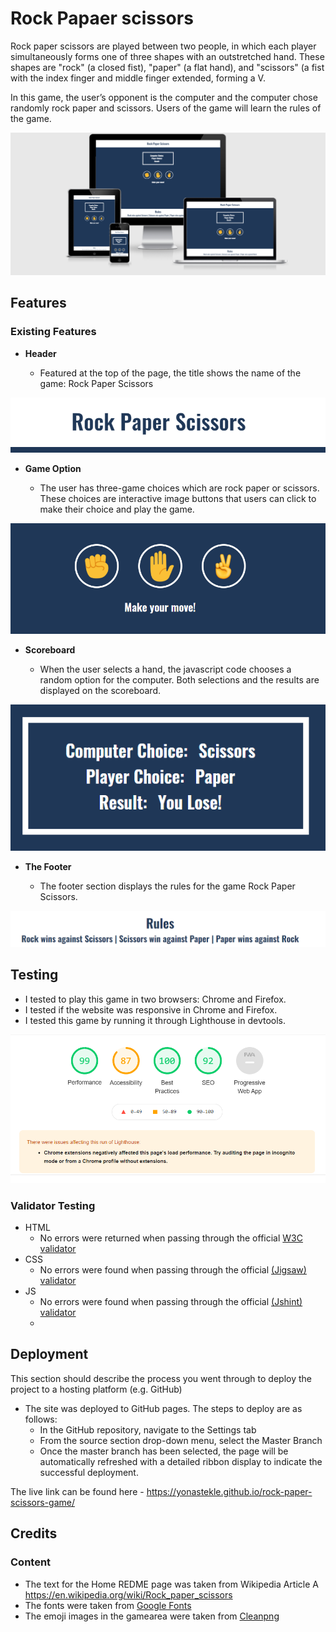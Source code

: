 # Rock Papaer scissors

Rock paper scissors are played between two people, in which each player simultaneously forms one of three shapes with an outstretched hand. These shapes are "rock" (a closed fist), "paper" (a flat hand), and "scissors" (a fist with the index finger and middle finger extended, forming a V.

In this game, the user’s opponent is the computer and the computer chose randomly rock paper and scissors. Users of the game will learn the rules of the game. 

![Responsice Mockup](assets/img/responsive.PNG)

## Features

### Existing Features

- __Header__

  - Featured at the top of the page, the title shows the name of the game: Rock Paper Scissors 

![Title](assets/img/title.PNG)

- __Game Option__

  - The user has three-game choices which are rock paper or scissors. These choices are interactive image buttons that users can click to make their choice and play the game.  
  

![Game Choice](assets/img/makechoice.PNG)

- __Scoreboard__

  - When the user selects a hand, the javascript code chooses a random option for the computer. Both selections and the results are displayed on the scoreboard.

![Scoreboard](assets/img/scoreboard.PNG)

- __The Footer__

  - The footer section displays the rules for the game Rock Paper Scissors.

![Footer](assets/img/footer.PNG)

## Testing 


- I tested to play this game in two browsers: Chrome and Firefox.
- I tested if the website was responsive in Chrome and Firefox.
- I tested this game by running it through Lighthouse in devtools.

![Testing](assets/img/Lighthouse.PNG)


### Validator Testing 

- HTML
  - No errors were returned when passing through the official [W3C validator](https://validator.w3.org/nu/#textarea)
- CSS
  - No errors were found when passing through the official [(Jigsaw) validator](https://jigsaw.w3.org/css-validator/validator)
- JS 
  - No errors were found when passing through the official [(Jshint) validator](https://jshint.com/)
  -  

## Deployment

This section should describe the process you went through to deploy the project to a hosting platform (e.g. GitHub) 

- The site was deployed to GitHub pages. The steps to deploy are as follows: 
  - In the GitHub repository, navigate to the Settings tab 
  - From the source section drop-down menu, select the Master Branch
  - Once the master branch has been selected, the page will be automatically refreshed with a detailed ribbon display to indicate the successful deployment. 

The live link can be found here -  https://yonastekle.github.io/rock-paper-scissors-game/


## Credits 

### Content 

- The text for the Home REDME page was taken from Wikipedia Article A https://en.wikipedia.org/wiki/Rock_paper_scissors
- The fonts were taken from [Google Fonts](https://fonts.google.com/)
- The emoji images in the gamearea were taken from [Cleanpng](https://www.cleanpng.com/png-cut-resistant-gloves-emoji-test-apk-hand-hand-emoj-883837/download-png.html)



